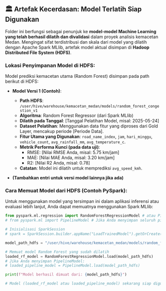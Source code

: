 ## 🏛️ Artefak Kecerdasan: Model Terlatih Siap Digunakan

Folder ini berfungsi sebagai penunjuk ke **model-model Machine Learning yang telah berhasil dilatih dan divalidasi** dalam proyek analisis kemacetan Medan. Mengingat sifat terdistribusi dan skala dari model yang dilatih dengan Apache Spark MLlib, artefak model aktual disimpan di **Hadoop Distributed File System (HDFS)**.

### Lokasi Penyimpanan Model di HDFS:

Model prediksi kemacetan utama (Random Forest) disimpan pada path berikut di HDFS:

* **Model Versi 1 (Contoh)**:
    * **Path HDFS**: `/user/hive/warehouse/kemacetan_medan/models/random_forest_congestion_v1`
    * **Algoritma**: Random Forest Regressor (dari Spark MLlib)
    * **Dilatih pada Tanggal**: [Tanggal Pelatihan Model, misal: 2025-05-24]
    * **Dataset Pelatihan**: Menggunakan data fitur yang diproses dari Gold Layer, mencakup periode [Periode Data].
    * **Fitur Utama yang Digunakan**: `road_name_index`, `jam`, `hari_minggu`, `vehicle_count`, `avg_rainfall_mm`, `avg_temperature_c`.
    * **Metrik Performa Kunci (pada data uji)**:
        * RMSE: [Nilai RMSE Anda, misal: 5.75 km/jam]
        * MAE: [Nilai MAE Anda, misal: 3.20 km/jam]
        * R2: [Nilai R2 Anda, misal: 0.78]
    * **Catatan**: Model ini dilatih untuk memprediksi `avg_speed_kmh`.

* **(Tambahkan entri untuk versi model lainnya jika ada)**

### Cara Memuat Model dari HDFS (Contoh PySpark):

Untuk menggunakan model yang tersimpan ini dalam aplikasi inferensi atau evaluasi lebih lanjut, Anda dapat memuatnya menggunakan Spark MLlib:

```python
from pyspark.ml.regression import RandomForestRegressionModel # atau PipelineModel jika pipeline lengkap disimpan
# from pyspark.ml import PipelineModel # Jika Anda menyimpan seluruh pipeline (termasuk feature transformers)

# Inisialisasi SparkSession
# spark = SparkSession.builder.appName("LoadTrainedModel").getOrCreate()

model_path_hdfs = "/user/hive/warehouse/kemacetan_medan/models/random_forest_congestion_v1"

# Memuat model Random Forest yang sudah dilatih
loaded_rf_model = RandomForestRegressionModel.load(model_path_hdfs)
# Jika Anda menyimpan PipelineModel:
# loaded_pipeline_model = PipelineModel.load(model_path_hdfs)

print(f"Model berhasil dimuat dari: {model_path_hdfs}")

# Model (loaded_rf_model atau loaded_pipeline_model) sekarang siap digunakan untuk .transform(data_baru)